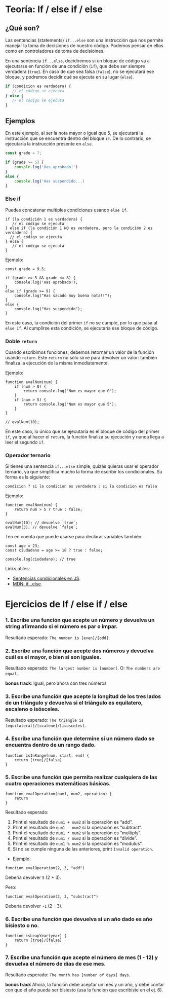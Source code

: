 # Teoría: If / else if / else

## ¿Qué son?
Las sentencias (statements) `if...else` son una instrucción que nos permite manejar la toma de decisiones de nuestro código. Podemos pensar en ellos como en controladores de toma de decisioines.

En una sentencia `if...else`, decidiremos si un bloque de código va a ejecutarse en función de una condición (`if`), que debe ser siempre verdadera (`true`). En caso de que sea falsa (`false`), no se ejecutará ese bloque, y podremos decidir qué se ejecuta en su lugar (`else`).
```javascript
if (condicion es verdadera) {
   // el código se ejecuta
} else {
   // el código se ejecuta
}
```

## Ejemplos
En este ejemplo, al ser la nota mayor o igual que 5, se ejecutará la instrucción que se encuentra dentro del bloque `if`. De lo contrario, se ejecutaría la instrucción presente en `else`.
```javascript
const grade = 7;

if (grade >= 5) {
    console.log('Has aprobado!')
}
else {
    console.log('Has suspendido...)
}
```

### Else if
Puedes concatenar multiples condiciones usando `else if`. 
```
if (la condición 1 es verdadera) {
   // el código se ejecuta
} else if (la condición 1 NO es verdadera, pero la condición 2 es verdadera) {
  // el código se ejecuta
} else {
   // el código se ejecuta
}
```

Ejemplo:
```
const grade = 9.5;

if (grade >= 5 && grade <= 8) {
    console.log('Has aprobado!);
}
else if (grade >= 9) {
    console.log("Has sacado muy buena nota!!");
}
else {
    console.log("Has suspendido");
}
```
En este caso, la condición del primer `if` no se cumple, por lo que pasa al `else if`. Al cumplirse esta condición, se ejecutaría ese bloque de código.

### Doble `return`
Cuando escribimos funciones, debemos retornar un valor de la función usando `return`. Este `return` no sólo sirve para devolver un valor: también finaliza la ejecución de la misma inmediatamente.

Ejemplo:
```
function evalNum(num) {
    if (num > 0) {
        return console.log('Num es mayor que 0');
    }
    if (num > 5) {
        return console.log('Num es mayor que 5');
    }
}

// evalNum(10);
```

En este caso, lo único que se ejecutaría es el bloque de código del primer `if`, ya que al hacer el `return`, la función finaliza su ejecución y nunca llega a leer el segundo `if`.

### Operador ternario
Si tienes una sentencia `if...else` simple, quizás quieras usar el operador ternario, ya que simplifica mucho la forma de escribir los condicionales. Su forma es la siguiente:
```
condicion ? si la condicion es verdadera : si la condicion es falsa
```

Ejemplo:
```
function evalNum(num) {
    return num > 5 ? true : false;
}

evalNum(10); // devuelve `true`;
evalNum(3); // devuelve `false`;
```

Ten en cuenta que puede usarse para declarar variables también:
```
const age = 23;
const ciudadano = age >= 18 ? true : false;

console.log(ciudadano); // true
```

Links útiles:
- [Sentencias condicionales en JS](https://www.freecodecamp.org/espanol/news/javascript-if-else-y-if-then-sentencias-condicionales-en-js/#:~:text=El%20if...else%20es,false%20en%20las%20sentencias%20if%20.).
- [MDN: if...else](https://developer.mozilla.org/en-US/docs/Web/JavaScript/Reference/Statements/if...else).


# Ejercicios de If / else if / else

### 1. Escribe una función que acepte un número y devuelva un string afirmando si el número es par o impar.
 Resultado esperado: `The number is [even]/[odd]`.


### 2. Escribe una función que acepte dos números y devuelva cuál es el mayor, o bien si son iguales.
 Resultado esperado: `The largest number is [number]`.
 O: `The numbers are equal`.


**bonus track**:  Igual, pero ahora con tres números


### 3. Escribe una función que acepte la longitud de los tres lados de un triángulo y devuelva si el triángulo es equilatero, escaleno o isósceles.
Resultado esperado: `The triangle is [equilateral]/[scalene]/[isosceles]`.


### 4. Escribe una función que determine si un número dado se encuentra dentro de un rango dado.
```
function isInRange(num, start, end) {
	return [true]/[false]
}
```


### 5. Escribe una función que permita realizar cualquiera de las cuatro operaciones matemáticas básicas.
```
function evalOperation(num1, num2, operation) {
	return
}
```
Resultado esperado:
1.  Print el resultado de `num1 + num2` si la operación es “add”.
2.  Print el resultado de `num1 - num2` si la operación es “subtract”.
3.  Print el resultado de `num1 * num2` si la operación es “multiply”.
4.  Print el resultado de `num1 / num2` si la operación es “divide”.
5.  Print el resultado de `num1 % num2` si la operación es “modulus”.
6.  Si no se cumple ninguna de las anteriores, print `Invalid operation`.

- Ejemplo:
````
function evalOperation(2, 3, "add")
````
Debería devolver `5` (2 + 3).

Pero:
````
function evalOperation(2, 3, "substract")
````
Debería devolver `-1` (2 - 3).


### 6. Escribe una función que devuelva si un año dado es año bisiesto o no.
```
function isLeapYear(year) {
	return [true]/[false]
}
```


### 7. Escribe una función que acepte el número de mes (1 - 12) y devuelva el número de días de ese mes.
Resultado esperado: `The month has [number of days] days`.

**bonus track** Ahora, la función debe aceptar un mes y un año, y debe contar con que el año pueda ser bisiesto (usa la función que escribiste en el ej. 6).

